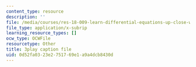 ```yaml
---
content_type: resource
description: ''
file: /media/courses/res-18-009-learn-differential-equations-up-close-with-gilbert-strang-and-cleve-moler-fall-2015/0d52fa0323e2751769e1a9a4dcb8430d_zqks_JcU0cM.srt
file_type: application/x-subrip
learning_resource_types: []
ocw_type: OCWFile
resourcetype: Other
title: 3play caption file
uid: 0d52fa03-23e2-7517-69e1-a9a4dcb8430d
---
```


